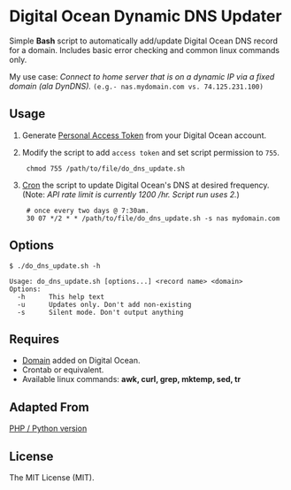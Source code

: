 # Digital Ocean Dynamic DNS Updater

Simple **Bash** script to automatically add/update Digital Ocean DNS record for a domain. Includes basic error checking and common linux commands only.

My use case: *Connect to home server that is on a dynamic IP via a fixed domain (ala DynDNS).*
`(e.g.- nas.mydomain.com vs. 74.125.231.100)`

## Usage

1. Generate [Personal Access Token](https://cloud.digitalocean.com/settings/applications) from your Digital Ocean account.

2. Modify the script to add `access token` and set script permission to `755`.

		chmod 755 /path/to/file/do_dns_update.sh

3. [Cron](http://en.wikipedia.org/wiki/Cron#Predefined_scheduling_definitions) the script to update Digital Ocean's DNS at desired frequency. (Note: *API rate limit is currently 1200 /hr. Script run uses 2.*)

		# once every two days @ 7:30am.
		30 07 */2 * * /path/to/file/do_dns_update.sh -s nas mydomain.com

## Options

	$ ./do_dns_update.sh -h

	Usage: do_dns_update.sh [options...] <record name> <domain>
	Options:
	  -h      This help text
	  -u      Updates only. Don't add non-existing
	  -s      Silent mode. Don't output anything


## Requires

* [Domain](https://www.digitalocean.com/community/tutorials/how-to-set-up-a-host-name-with-digitalocean) added on Digital Ocean.
* Crontab or equivalent.
* Available linux commands: **awk, curl, grep, mktemp, sed, tr**

## Adapted From

[PHP / Python version](https://github.com/bensquire/Digital-Ocean-Dynamic-DNS-Updater)

## License

The MIT License (MIT).